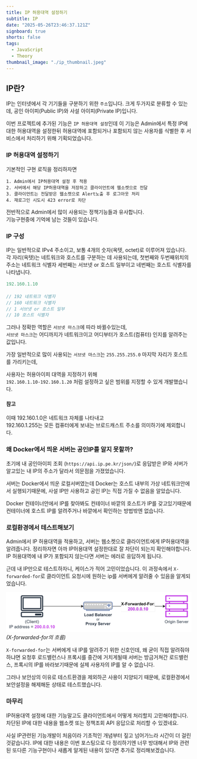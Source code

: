 ```yaml
---
title: IP 허용대역 설정하기
subtitle: IP
date: "2025-05-26T23:46:37.121Z"
signboard: true
shorts: false
tags:
  - JavaScript
  - Theory
thumbnail_image: "./ip_thumbnail.jpeg"
---
```


## IP란?

IP는 인터넷에서 각 기기들을 구분하기 위한 `주소`입니다.
크게 두가지로 분류할 수 있는데, 공인 아이피(Public IP)와
사설 아이피(Private IP)입니다.

이번 프로젝트에 추가된 기능은 `IP 허용대역 설정`인데
이 기능은 Admin에서 특정 IP에 대한 허용대역을 설정한뒤
허용대역에 포함되거나 포함되지 않는 사용자를 식별한 후
서비스에서 처리하기 위해 기획되었습니다.

### IP 허용대역 설정하기

기본적인 구현 로직을 정리하자면

`1. Admin에서 IP허용대역 설정 후 적용`<br/>
`2. 서버에서 해당 IP허용대역을 저장하고 클라이언트에 웹소켓으로 전달`<br/>
`3. 클라이언트는 전달받은 웹소켓으로 Alert노출 후 로그아웃 처리`<br/>
`4. 재로그인 시도시 423 error로 차단`<br/>

전반적으로 Admin에서 많이 사용되는 정책기능들과 유사합니다.<br/>
기능구현중에 기억에 남는 것들이 있습니다.

### IP 구성

IP는 일반적으로 IPv4 주소이고, 보통 4개의 숫자(옥텟, octet)로 이루어져 있습니다.
각 자리(옥텟)는 네트워크와 호스트를 구분하는 데 사용되는데,
첫번째와 두번째위치의 주소는 네트워크 식별자 세번째는 서브넷 or 호스트 일부이고 네번째는 호스트 식별자를 나타냅니다.

```typescript
192.160.1.10

// 192 네트워크 식별자
// 160 네트워크 식별자
// 1 서브넷 or 호스트 일부
// 10 호스트 식별자
```

그러나 정확한 역할은 `서브넷 마스크`에 따라 바뀔수있는데,<br/>
`서브넷 마스크`는 어디까지가 네트워크이고
어디부터가 호스트(컴퓨터) 인지를 알려주는 값입니다.

가장 일반적으로 많이 사용되는 `서브넷 마스크`는
`255.255.255.0` 마지막 자리가 호스트를 가리키는데,

사용자는 허용아이피 대역을 지정하기 위해 <br/>
`192.160.1.10-192.160.1.20` 처럼 설정하고 싶은 범위를
지정할 수 있게 개발했습니다.

#### 참고

이때 192.160.1.0은 네트워크 자체를 나타내고<Br/>
192.160.1.255는 모든 컴퓨터에게 보내는 브로드캐스트 주소를
의미하기에 제외합니다.

### 왜 Docker에서 띄운 서버는 공인IP를 알지 못할까?

초기에 내 공인아이피 조회 (`https://api.ip.pe.kr/json/`)로 응답받은 IP와
서버가 알고있는 내 IP의 주소가 달라서 의문점을 가졌었습니다.

서버는 Docker에서 띄운 로컬서버였는데 Docker는 호스트 내부의 가상 네트워크안에서 실행되기때문에,
사설 IP만 사용하고 공인 IP는 직접 가질 수 없음을 알았습니다.

Docker 컨테이너안에서 IP를 찾아봐도 컨테이너 바깥의 호스트가 IP를 갖고있기때문에
컨테이너에 호스트 IP를 알려주거나 바깥에서 확인하는 방법밖엔 없습니다.

### 로컬환경에서 테스트해보기

Admin에서 IP 허용대역을 적용하고, 서버는 웹소켓으로 클라이언트에게 IP허용대역을 알려줍니다.
정리하자면 아까 IP허용대역 설정한대로 잘 차단이 되는지 확인해야합니다.
IP 허용대역에 내 IP가 포함되지 않는다면 서버는 에러로 응답하게 됩니다.

근데 내 IP만으로 테스트하자니, 케이스가 적어 고민이었습니다.
이 과정속에서 `X-forwarded-for`로 클라이언트 요청시에 원하는 ip를 서버에게 알려줄 수 있음을 알게되었습니다.

![image](./xforwardedfor.png)
<span class="img-description">_(X-forwarded-for의 흐름)_</span>

`X-forwarded-for`는 서버에게 내 IP를 알려주기 위한 신호인데, 왜 굳이 직접 알려줘야하냐면
요청후 로드밸런스나 프록시를 중간에 거치게될때 서버는 방금거쳐간 로드밸런스, 프록시의 IP를 바라보기때문에
실제 사용자의 IP를 알 수 없습니다.

그러나 보안상의 이유로 테스트환경을 제외하곤 사용이 지양되기 때문에, 로컬환경에서 보안설정을 해제해둔 상태로
테스트했습니다.

### 마무리

IP허용대역 설정에 대한 기능말고도 클라이언트에서 어떻게 처리할지 고민해야합니다.
차단된 IP에 대한 내용을 웹소켓 또는 정책조회 API 응답으로 처리할 수 있겠네요.

사실 IP관련된 기능개발이 처음이라 기초적인 개념부터 짚고 넘어가느라 시간이 더 걸린것같습니다.
IP에 대한 내용은 이번 포스팅으로 다 정리하기엔 너무 방대해서 IP와 관련된 또다른 기능구현이나
새롭게 알게된 내용이 있다면 추가로 정리해보겠습니다.
